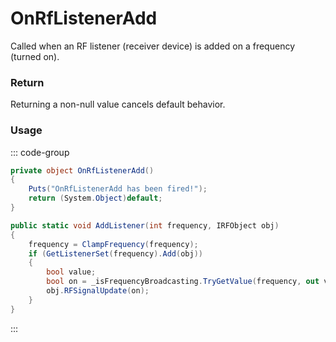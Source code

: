 # OnRfListenerAdd
<Badge type="info" text="Radio"/><Badge type="danger" text="Carbon Compatible"/><Badge type="warning" text="Oxide Compatible"/>
Called when an RF listener (receiver device) is added on a frequency (turned on).

### Return
Returning a non-null value cancels default behavior.

### Usage
::: code-group
```csharp [Example]
private object OnRfListenerAdd()
{
	Puts("OnRfListenerAdd has been fired!");
	return (System.Object)default;
}
```
```csharp [Source — Assembly-CSharp @ RFManager]
public static void AddListener(int frequency, IRFObject obj)
{
	frequency = ClampFrequency(frequency);
	if (GetListenerSet(frequency).Add(obj))
	{
		bool value;
		bool on = _isFrequencyBroadcasting.TryGetValue(frequency, out value) && value;
		obj.RFSignalUpdate(on);
	}
}

```
:::
